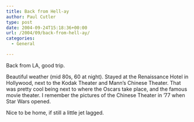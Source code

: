 ```yaml
---
title: Back from Hell-ay
author: Paul Cutler
type: post
date: 2004-09-24T15:18:36+00:00
url: /2004/09/back-from-hell-ay/
categories:
  - General

---
```

Back from LA, good trip.

Beautiful weather (mid 80s, 60 at night). Stayed at the Renaissance Hotel in Hollywood, next to the Kodak Theater and Mann&#8217;s Chinese Theater. That was pretty cool being next to where the Oscars take place, and the famous movie theater. I remember the pictures of the Chinese Theater in &#8217;77 when Star Wars opened.

Nice to be home, if still a little jet lagged.